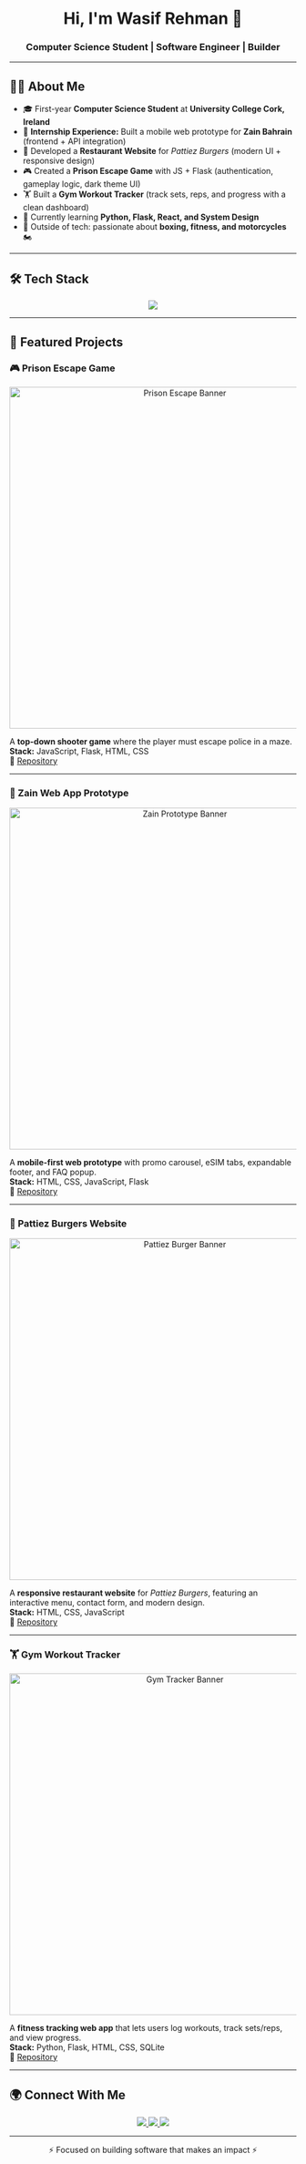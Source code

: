 <!-- Profile README -->

<h1 align="center">Hi, I'm Wasif Rehman 👋</h1>
<h3 align="center">Computer Science Student | Software Engineer | Builder</h3>

---

## 👨‍💻 About Me
- 🎓 First-year **Computer Science Student** at **University College Cork, Ireland**  
- 💼 **Internship Experience:** Built a mobile web prototype for **Zain Bahrain** (frontend + API integration)  
- 🍔 Developed a **Restaurant Website** for *Pattiez Burgers* (modern UI + responsive design)  
- 🎮 Created a **Prison Escape Game** with JS + Flask (authentication, gameplay logic, dark theme UI)  
- 🏋️ Built a **Gym Workout Tracker** (track sets, reps, and progress with a clean dashboard)  
- 🌱 Currently learning **Python, Flask, React, and System Design**  
- 🥊 Outside of tech: passionate about **boxing, fitness, and motorcycles** 🏍️  

---

## 🛠️ Tech Stack

<p align="center">
  <img src="https://skillicons.dev/icons?i=python,js,html,css,flask,react,java,cpp,mysql,git,github,linux,vscode&perline=7" />
</p>

---

## 📌 Featured Projects

### 🎮 Prison Escape Game
<p align="center">
  <img src="banner-prison.png" alt="Prison Escape Banner" width="600"/>
</p>

A **top-down shooter game** where the player must escape police in a maze.  
**Stack:** JavaScript, Flask, HTML, CSS  
🔗 [Repository](https://github.com/yourusername/prison-escape-game)

---

### 📱 Zain Web App Prototype
<p align="center">
  <img src="banner-zain.png" alt="Zain Prototype Banner" width="600"/>
</p>

A **mobile-first web prototype** with promo carousel, eSIM tabs, expandable footer, and FAQ popup.  
**Stack:** HTML, CSS, JavaScript, Flask  
🔗 [Repository](https://github.com/yourusername/zain-web-prototype)

---

### 🍔 Pattiez Burgers Website
<p align="center">
  <img src="banner-pattiez.png" alt="Pattiez Burger Banner" width="600"/>
</p>

A **responsive restaurant website** for *Pattiez Burgers*, featuring an interactive menu, contact form, and modern design.  
**Stack:** HTML, CSS, JavaScript  
🔗 [Repository](https://github.com/yourusername/pattiez-burgers)

---

### 🏋️ Gym Workout Tracker
<p align="center">
  <img src="banner-gym.png" alt="Gym Tracker Banner" width="600"/>
</p>

A **fitness tracking web app** that lets users log workouts, track sets/reps, and view progress.  
**Stack:** Python, Flask, HTML, CSS, SQLite  
🔗 [Repository](https://github.com/yourusername/gym-tracker)

---

## 🌍 Connect With Me  

<p align="center">
  <a href="https://www.linkedin.com/in/your-linkedin/">
    <img src="https://img.shields.io/badge/LinkedIn-0A66C2?style=for-the-badge&logo=linkedin&logoColor=white"/>
  </a>
  <a href="mailto:your-email@gmail.com">
    <img src="https://img.shields.io/badge/Email-D14836?style=for-the-badge&logo=gmail&logoColor=white"/>
  </a>
  <a href="https://your-portfolio.com">
    <img src="https://img.shields.io/badge/Portfolio-000000?style=for-the-badge&logo=vercel&logoColor=white"/>
  </a>
</p>

---

<p align="center">⚡ Focused on building software that makes an impact ⚡</p>
